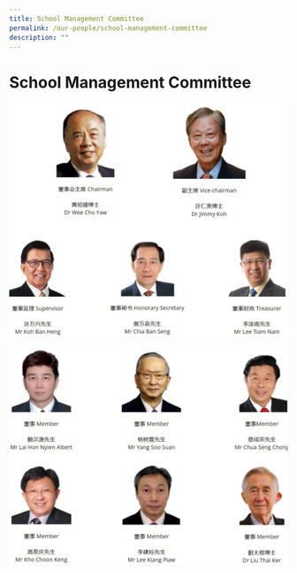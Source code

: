 ```yaml
---
title: School Management Committee
permalink: /our-people/school-management-committee
description: ""
---
```

School Management Committee
===========================

![](/images/CCHY%20SMC%201.jpg)

![](/images/CCHY%20SMC%202.jpg)